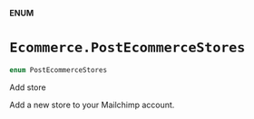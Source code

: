 **ENUM**

# `Ecommerce.PostEcommerceStores`

```swift
enum PostEcommerceStores
```

Add store

Add a new store to your Mailchimp account.
